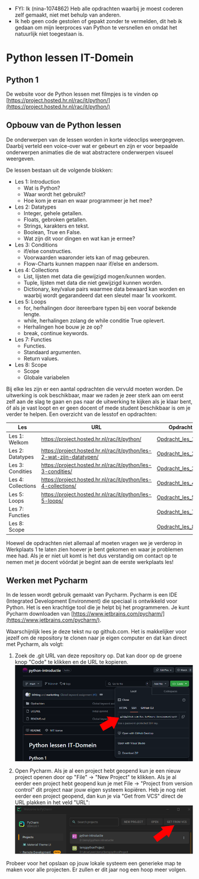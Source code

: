 - FYI: Ik (nina-1074862) Heb alle opdrachten waarbij je moest coderen zelf gemaakt, niet met behulp van anderen.
- Ik heb geen code gestolen of gepakt zonder te vermelden, dit heb ik gedaan om mijn leerproces van Python te versnellen en omdat het natuurlijk niet toegestaan is.

# Python lessen IT-Domein
## Python 1
De website voor de Python lessen met filmpjes is te vinden op [https://project.hosted.hr.nl/rac/it/python/](https://project.hosted.hr.nl/rac/it/python/)

## Opbouw van de Python lessen
De onderwerpen van de lessen worden in korte videoclips weergegeven. Daarbij verteld een voice-over wat er gebeurt en zijn er voor bepaalde onderwerpen animaties die de wat abstractere onderwerpen visueel weergeven. 

De lessen bestaan uit de volgende blokken:
- Les 1: Introduction
    - Wat is Python?
    - Waar wordt het gebruikt?
    - Hoe kom je eraan en waar programmeer je het mee?
- Les 2: Datatypes
    - Integer, gehele getallen.
    - Floats, gebroken getallen.
    - Strings, karakters en tekst.
    - Boolean, True en False.
    - Wat zijn dit voor dingen en wat kan je ermee?
- Les 3: Conditions
    - if/else constructies.
    - Voorwaarden waaronder iets kan of mag gebeuren.
    - Flow-Charts kunnen mappen naar if/else en andersom.
- Les 4: Collections
    - List, lijsten met data die gewijzigd mogen/kunnen worden.
    - Tuple, lijsten met data die niet gewijzigd kunnen worden.
    - Dictionary, key/value pairs waarmee data bewaard kan worden en waarbij wordt gegarandeerd dat een sleutel maar 1x voorkomt.
- Les 5: Loops
    - for, herhalingen door itereerbare typen bij een vooraf bekende lengte.
    - while, herhalingen zolang de while conditie True oplevert.
    - Herhalingen hoe bouw je ze op?
    - break, continue keywords.
- Les 7: Functies
    - Functies.
    - Standaard argumenten.
    - Return values.
- Les 8: Scope
    - Scope
    - Globale variabelen

Bij elke les zijn er een aantal opdrachten die vervuld moeten worden. De uitwerking is ook beschikbaar, maar we raden je zeer sterk aan om eerst zelf aan de slag te gaan en pas naar de uitwerking te kijken als je klaar bent, óf als je vast loopt en er geen docent of mede student beschikbaar is om je verder te helpen. Een overzicht van de lesstof en opdrachten: 

| Les                | URL | Opdracht                                            |
|--------------------| --- |-----------------------------------------------------|
| Les 1: Welkom      | https://project.hosted.hr.nl/rac/it/python/ | [Opdracht_les_1.md](Opdrachten%2FOpdracht_les_1.md) |
| Les 2: Datatypes   | https://project.hosted.hr.nl/rac/it/python/les-2-wat-zijn-datatypen/ | [Opdracht_les_2.md](Opdrachten%2FOpdracht_les_2.md) |
| Les 3: Condities   | https://project.hosted.hr.nl/rac/it/python/les-3-condities/ | [Opdracht_les_3.md](Opdrachten%2FOpdracht_les_3.md) |
| Les 4: Collections | https://project.hosted.hr.nl/rac/it/python/les-4-collections/ | [Opdracht_les_4.md](Opdrachten%2FOpdracht_les_4.md) |
| Les 5: Loops       | https://project.hosted.hr.nl/rac/it/python/les-5-loops/ | [Opdracht_les_5.md](Opdrachten%2FOpdracht_les_5.md) |
| Les 7: Functies    |  | [Opdracht_les_7.md](Opdrachten%2FOpdracht_les_7.md) |
| Les 8: Scope       |  | [Opdracht_les_8.md](Opdrachten%2FOpdracht_les_8.md) |


Hoewel de opdrachten niet allemaal af moeten vragen we je verderop in Werkplaats 1 te laten zien hoever je bent gekomen en waar je problemen mee had. Als je er niet uit komt is het dus verstandig om contact op te nemen met je docent vóórdat je begint aan de eerste werkplaats les!

## Werken met Pycharm
In de lessen wordt gebruik gemaakt van Pycharm. Pycharm is een IDE (Integrated Development Environment) die speciaal is ontwikkeld voor Python. Het is een krachtige tool die je helpt bij het programmeren. Je kunt Pycharm downloaden van [https://www.jetbrains.com/pycharm/](https://www.jetbrains.com/pycharm/).

Waarschijnlijk lees je deze tekst nu op github.com. Het is makkelijker voor jezelf om de repository te clonen naar je eigen computer en dat kan direct met Pycharm, als volgt:
1) Zoek de .git URL van deze repository op. Dat kan door op de groene knop "Code" te klikken en de URL te kopieren.
![pycharm_github_url.png](Opdrachten%2FImages%2Fpycharm_github_url.png)

2) Open Pycharm. Als je al een project hebt geopend kun je een nieuw project openen door op "File" -> "New Project" te klikken. Als je al eerder een project hebt geopend kun je met File -> "Project from version control" dit project naar jouw eigen systeem kopiëren. Heb je nog niet eerder een project geopend, dan kun je via "Get from VCS" direct de URL plakken in het veld "URL":
![pycharm_zonder_project.png](Opdrachten%2FImages%2Fpycharm_zonder_project.png)

Probeer voor het opslaan op jouw lokale systeem een generieke map te maken voor alle projecten. Er zullen er dit jaar nog een hoop meer volgen. 
